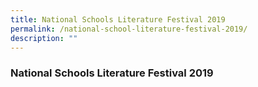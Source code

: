 ```yaml
---
title: National Schools Literature Festival 2019
permalink: /national-school-literature-festival-2019/
description: ""
---
```

### National Schools Literature Festival 2019